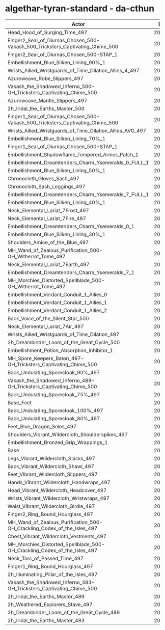 # algethar-tyran-standard - da-cthun
| Actor | DPS | Increase |
|---|:---:|:---:|
|Head_Hood_of_Surging_Time_497|208923|2.47%|
|Finger2_Seal_of_Diurnas_Chosen_500-Vakash_500_Tricksters_Captivating_Chime_500|207797|1.92%|
|Finger2_Seal_of_Diurnas_Chosen_500-STAP_1|207103|1.58%|
|Embellishment_Blue_Silken_Lining_90%_1|206956|1.50%|
|Wrists_Allied_Wristguards_of_Time_Dilation_Allies_4_497|206728|1.39%|
|Azureweave_Robe_Slippers_497|206677|1.37%|
|Vakash_the_Shadowed_Inferno_500-OH_Tricksters_Captivating_Chime_500|206665|1.36%|
|Azureweave_Mantle_Slippers_497|206664|1.36%|
|2h_Iridal_the_Earths_Master_500|206407|1.23%|
|Finger1_Seal_of_Diurnas_Chosen_500-Vakash_500_Tricksters_Captivating_Chime_500|206197|1.13%|
|Wrists_Allied_Wristguards_of_Time_Dilation_Allies_AVG_497|206160|1.11%|
|Embellishment_Blue_Silken_Lining_70%_1|206154|1.11%|
|Finger1_Seal_of_Diurnas_Chosen_500-STAP_1|206132|1.10%|
|Embellishment_Shadowflame_Tempered_Armor_Patch_1|205776|0.93%|
|Embellishment_Dreamtenders_Charm_Ysemeralds_0_FULL_1|205519|0.80%|
|Embellishment_Blue_Silken_Lining_50%_1|205474|0.78%|
|Chronocloth_Gloves_Sash_497|205296|0.69%|
|Chronocloth_Sash_Leggings_497|205240|0.66%|
|Embellishment_Dreamtenders_Charm_Ysemeralds_7_FULL_1|205191|0.64%|
|Embellishment_Blue_Silken_Lining_40%_1|205183|0.63%|
|Neck_Elemental_Lariat_7Frost_497|205176|0.63%|
|Neck_Elemental_Lariat_7Fire_497|205144|0.62%|
|Embellishment_Dreamtenders_Charm_Ysemeralds_0_1|204970|0.53%|
|Embellishment_Blue_Silken_Lining_30%_1|204861|0.48%|
|Shoulders_Amice_of_the_Blue_497|204861|0.48%|
|MH_Wand_of_Zealous_Purification_500-OH_Witherrot_Tome_497|204857|0.47%|
|Neck_Elemental_Lariat_7Earth_497|204849|0.47%|
|Embellishment_Dreamtenders_Charm_Ysemeralds_7_1|204811|0.45%|
|MH_Morchies_Distorted_Spellblade_500-OH_Witherrot_Tome_497|204735|0.41%|
|Embellishment_Verdant_Conduit_1_Allies_0|204723|0.41%|
|Embellishment_Verdant_Conduit_1_Allies_1|204713|0.40%|
|Embellishment_Verdant_Conduit_1_Allies_2|204651|0.37%|
|Back_Voice_of_the_Silent_Star_500|204499|0.30%|
|Neck_Elemental_Lariat_7Air_497|204499|0.30%|
|Wrists_Allied_Wristguards_of_Time_Dilation_497|204377|0.24%|
|2h_Dreambinder_Loom_of_the_Great_Cycle_500|204237|0.17%|
|Embellishment_Potion_Absorption_Inhibitor_1|204225|0.16%|
|MH_Spore_Keepers_Baton_497-OH_Tricksters_Captivating_Chime_500|204137|0.12%|
|Back_Undulating_Sporecloak_90%_497|204123|0.11%|
|Vakash_the_Shadowed_Inferno_489-OH_Tricksters_Captivating_Chime_500|204061|0.08%|
|Back_Undulating_Sporecloak_75%_497|204043|0.08%|
|Base_Feet|204032|0.07%|
|Back_Undulating_Sporecloak_100%_497|204024|0.07%|
|Back_Undulating_Sporecloak_80%_497|204009|0.06%|
|Feet_Blue_Dragon_Soles_497|203957|0.03%|
|Shoulders_Vibrant_Wildercloth_Shoulderspikes_497|203947|0.03%|
|Embellishment_Bronzed_Grip_Wrappings_1|203927|0.02%|
|Base|203890|0.00%|
|Legs_Vibrant_Wildercloth_Slacks_497|203818|-0.04%|
|Back_Vibrant_Wildercloth_Shawl_497|203719|-0.08%|
|Feet_Vibrant_Wildercloth_Slippers_497|203684|-0.10%|
|Hands_Vibrant_Wildercloth_Handwraps_497|203680|-0.10%|
|Head_Vibrant_Wildercloth_Headcover_497|203677|-0.10%|
|Wrists_Vibrant_Wildercloth_Wristwraps_497|203642|-0.12%|
|Waist_Vibrant_Wildercloth_Girdle_497|203627|-0.13%|
|Finger2_Ring_Bound_Hourglass_497|203570|-0.16%|
|MH_Wand_of_Zealous_Purification_500-OH_Crackling_Codex_of_the_Isles_497|203471|-0.21%|
|Chest_Vibrant_Wildercloth_Vestments_497|203438|-0.22%|
|MH_Morchies_Distorted_Spellblade_500-OH_Crackling_Codex_of_the_Isles_497|203386|-0.25%|
|Neck_Torc_of_Passed_Time_497|203302|-0.29%|
|Finger1_Ring_Bound_Hourglass_497|202969|-0.45%|
|2h_Illuminating_Pillar_of_the_Isles_497|202829|-0.52%|
|Vakash_the_Shadowed_Inferno_483-OH_Tricksters_Captivating_Chime_500|202667|-0.60%|
|2h_Iridal_the_Earths_Master_489|202565|-0.65%|
|2h_Weathered_Explorers_Stave_497|202174|-0.84%|
|2h_Dreambinder_Loom_of_the_Great_Cycle_489|201058|-1.39%|
|2h_Iridal_the_Earths_Master_483|200853|-1.49%|
